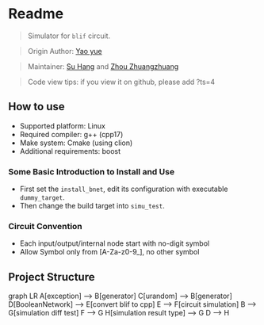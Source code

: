 # Readme

> Simulator for `blif` circuit.

> Origin Author: [Yao yue](https://github.com/tripack45)

> Maintainer: [Su Hang](https://github.com/tonyfloatersu) and [Zhou Zhuangzhuang](https://github.com/zzhou612)

> Code view tips: if you view it on github, please add ?ts=4

## How to use

- Supported platform: Linux
- Required compiler: g++ (cpp17)
- Make system: Cmake (using clion)
- Additional requirements: boost

### Some Basic Introduction to Install and Use

- First set the `install_bnet`, edit its configuration with executable `dummy_target`.
- Then change the build target into `simu_test`.

### Circuit Convention

- Each input/output/internal node start with no-digit symbol
- Allow Symbol only from [A-Za-z0-9_], no other symbol

## Project Structure

<div class="mermaid">
graph LR
A[exception] --> B[generator]
C[urandom] --> B[generator]
D[BooleanNetwork] --> E[convert blif to cpp]
E --> F[circuit simulation]
B --> G[simulation diff test]
F --> G
H[simulation result type] --> G
D --> H
</div>
